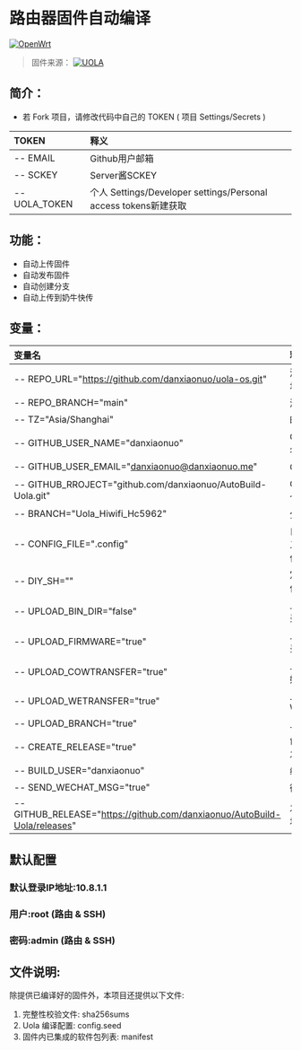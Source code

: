# 路由器固件自动编译
[![OpenWrt](https://img.shields.io/badge/From-danxiaonuo-blue.svg?style=for-the-badge&logo=appveyor)](https://github.com/danxiaonuo/AutoBuild-Uola)
>固件来源：
[![UOLA](https://img.shields.io/badge/OpenWrt-UOLA-orange.svg?style=flat&logo=appveyor)](https://github.com/danxiaonuo/uola-os)

 ## 简介：
- 若 Fork 项目，请修改代码中自己的 TOKEN ( 项目 Settings/Secrets )

| TOKEN | 释义 |
| :--- | :--- |
| -- EMAIL  | Github用户邮箱 |
| -- SCKEY | Server酱SCKEY |
| -- UOLA_TOKEN | 个人 Settings/Developer settings/Personal access tokens新建获取 |

## 功能：
- 自动上传固件
- 自动发布固件
- 自动创建分支
- 自动上传到奶牛快传

## 变量：

| 变量名 | 释义 |
| :--- | :--- |
| -- REPO_URL="https://github.com/danxiaonuo/uola-os.git"  | 源码仓库地址 |
| -- REPO_BRANCH="main" | 源码分支 |
| -- TZ="Asia/Shanghai"  | 时区设置 |
| -- GITHUB_USER_NAME="danxiaonuo"  | Github 用户名 |
| -- GITHUB_USER_EMAIL="danxiaonuo@danxiaonuo.me"  | Github 邮箱 |
| -- GITHUB_RROJECT="github.com/danxiaonuo/AutoBuild-Uola.git"  | Github 编译仓库地址 |
| -- BRANCH="Uola_Hiwifi_Hc5962"  | 分支 |
| -- CONFIG_FILE=".config"  | 自定义.config文件名 |
| -- DIY_SH=""  | 定义脚本文件 |
| -- UPLOAD_BIN_DIR="false" | 上传 bin 目录 |
| -- UPLOAD_FIRMWARE="true" | 上传固件目录 |
| -- UPLOAD_COWTRANSFER="true" | 上传固件到奶牛快传 |
| -- UPLOAD_WETRANSFER="true" | 上传固件到 WeTransfer |
| -- UPLOAD_BRANCH="true" | 上传分支 |
| -- CREATE_RELEASE="true" | 创建+上传发布 |
| -- BUILD_USER="danxiaonuo" | 编译者 |
| -- SEND_WECHAT_MSG="true" | 微信通知 |
| -- GITHUB_RELEASE="https://github.com/danxiaonuo/AutoBuild-Uola/releases"| 发行固件地址 |

##  默认配置
### 默认登录IP地址:10.8.1.1
###           用户:root       (路由 & SSH)
###           密码:admin      (路由 & SSH)

## 文件说明:

除提供已编译好的固件外，本项目还提供以下文件:

1. 完整性校验文件: sha256sums
2. Uola 编译配置: config.seed
3. 固件内已集成的软件包列表: manifest
